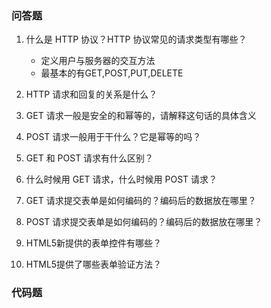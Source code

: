 ### 问答题
1. 什么是 HTTP 协议？HTTP 协议常见的请求类型有哪些？
    * 定义用户与服务器的交互方法
    * 最基本的有GET,POST,PUT,DELETE
2. HTTP 请求和回复的关系是什么？
    
3. GET 请求一般是安全的和幂等的，请解释这句话的具体含义

4. POST 请求一般用于干什么？它是幂等的吗？

5. GET 和 POST 请求有什么区别？

6. 什么时候用 GET 请求，什么时候用 POST 请求？

7. GET 请求提交表单是如何编码的？编码后的数据放在哪里？

8. POST 请求提交表单是如何编码的？编码后的数据放在哪里？

9. HTML5新提供的表单控件有哪些？

10. HTML5提供了哪些表单验证方法？

### 代码题